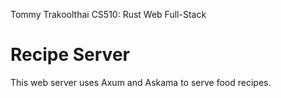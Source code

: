 Tommy Trakoolthai
CS510: Rust Web Full-Stack

# Recipe Server
This web server uses Axum and Askama to serve food recipes.

